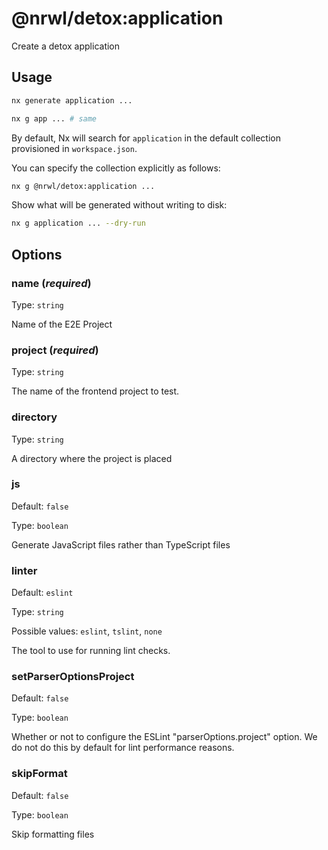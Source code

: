 # @nrwl/detox:application

Create a detox application

## Usage

```bash
nx generate application ...
```

```bash
nx g app ... # same
```

By default, Nx will search for `application` in the default collection provisioned in `workspace.json`.

You can specify the collection explicitly as follows:

```bash
nx g @nrwl/detox:application ...
```

Show what will be generated without writing to disk:

```bash
nx g application ... --dry-run
```

## Options

### name (_**required**_)

Type: `string`

Name of the E2E Project

### project (_**required**_)

Type: `string`

The name of the frontend project to test.

### directory

Type: `string`

A directory where the project is placed

### js

Default: `false`

Type: `boolean`

Generate JavaScript files rather than TypeScript files

### linter

Default: `eslint`

Type: `string`

Possible values: `eslint`, `tslint`, `none`

The tool to use for running lint checks.

### setParserOptionsProject

Default: `false`

Type: `boolean`

Whether or not to configure the ESLint "parserOptions.project" option. We do not do this by default for lint performance reasons.

### skipFormat

Default: `false`

Type: `boolean`

Skip formatting files
